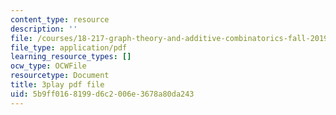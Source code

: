 ```yaml
---
content_type: resource
description: ''
file: /courses/18-217-graph-theory-and-additive-combinatorics-fall-2019/5b9ff0168199d6c2006e3678a80da243_buEtwpGvQpI.pdf
file_type: application/pdf
learning_resource_types: []
ocw_type: OCWFile
resourcetype: Document
title: 3play pdf file
uid: 5b9ff016-8199-d6c2-006e-3678a80da243
---
```

